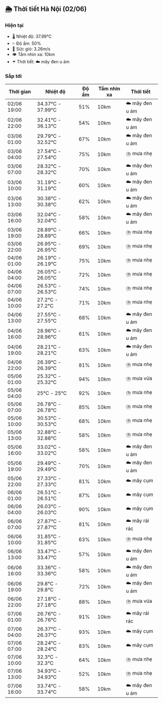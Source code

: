 ## 🌦️ Thời tiết Hà Nội (02/06)

### Hiện tại

- 🌡️ Nhiệt độ: 37.99℃
- 💦 Độ ẩm: 50%
- 💨 Sức gió: 3.26m/s
- 👁️ Tầm nhìn xa: 10km
- ☂️ Thời tiết: ☁️ mây đen u ám

### Sắp tới

| Thời gian | Nhiệt độ | Độ ẩm | Tầm nhìn xa | Thời tiết |
| --- | --- | --- | --- | --- |
| 02/06 19:00 | 34.37℃ - 37.99℃ | 51% | 10km | ☁️ mây đen u ám |
| 02/06 22:00 | 32.41℃ - 36.13℃ | 54% | 10km | ☁️ mây đen u ám |
| 03/06 01:00 | 29.79℃ - 32.52℃ | 67% | 10km | ☁️ mây đen u ám |
| 03/06 04:00 | 27.54℃ - 27.54℃ | 75% | 10km | ⛈️ mưa nhẹ |
| 03/06 07:00 | 28.32℃ - 28.32℃ | 70% | 10km | ☁️ mây đen u ám |
| 03/06 10:00 | 31.19℃ - 31.19℃ | 60% | 10km | ☁️ mây đen u ám |
| 03/06 13:00 | 30.38℃ - 30.38℃ | 62% | 10km | ☁️ mây đen u ám |
| 03/06 16:00 | 32.04℃ - 32.04℃ | 58% | 10km | ☁️ mây đen u ám |
| 03/06 19:00 | 28.89℃ - 28.89℃ | 66% | 10km | ⛈️ mưa nhẹ |
| 03/06 22:00 | 26.95℃ - 26.95℃ | 69% | 10km | ⛈️ mưa nhẹ |
| 04/06 01:00 | 26.19℃ - 26.19℃ | 75% | 10km | ⛈️ mưa nhẹ |
| 04/06 04:00 | 26.05℃ - 26.05℃ | 72% | 10km | ⛈️ mưa nhẹ |
| 04/06 07:00 | 26.53℃ - 26.53℃ | 74% | 10km | ⛈️ mưa nhẹ |
| 04/06 10:00 | 27.2℃ - 27.2℃ | 71% | 10km | ⛈️ mưa nhẹ |
| 04/06 13:00 | 27.55℃ - 27.55℃ | 68% | 10km | ☁️ mây đen u ám |
| 04/06 16:00 | 28.96℃ - 28.96℃ | 61% | 10km | ☁️ mây đen u ám |
| 04/06 19:00 | 28.21℃ - 28.21℃ | 63% | 10km | ☁️ mây đen u ám |
| 04/06 22:00 | 26.39℃ - 26.39℃ | 81% | 10km | ⛈️ mưa nhẹ |
| 05/06 01:00 | 25.32℃ - 25.32℃ | 94% | 10km | ⛈️ mưa vừa |
| 05/06 04:00 | 25℃ - 25℃ | 92% | 10km | ⛈️ mưa nhẹ |
| 05/06 07:00 | 26.78℃ - 26.78℃ | 85% | 10km | ⛈️ mưa nhẹ |
| 05/06 10:00 | 30.53℃ - 30.53℃ | 68% | 10km | ⛈️ mưa nhẹ |
| 05/06 13:00 | 32.88℃ - 32.88℃ | 58% | 10km | ⛈️ mưa nhẹ |
| 05/06 16:00 | 33.02℃ - 33.02℃ | 58% | 10km | ☁️ mây đen u ám |
| 05/06 19:00 | 29.49℃ - 29.49℃ | 70% | 10km | ☁️ mây đen u ám |
| 05/06 22:00 | 27.33℃ - 27.33℃ | 81% | 10km | ☁️ mây cụm |
| 06/06 01:00 | 26.51℃ - 26.51℃ | 87% | 10km | ☁️ mây cụm |
| 06/06 04:00 | 26.03℃ - 26.03℃ | 90% | 10km | ☁️ mây cụm |
| 06/06 07:00 | 27.87℃ - 27.87℃ | 81% | 10km | ☁️ mây rải rác |
| 06/06 10:00 | 31.85℃ - 31.85℃ | 63% | 10km | ⛈️ mưa nhẹ |
| 06/06 13:00 | 33.47℃ - 33.47℃ | 57% | 10km | ☁️ mây đen u ám |
| 06/06 16:00 | 33.36℃ - 33.36℃ | 58% | 10km | ☁️ mây đen u ám |
| 06/06 19:00 | 29.8℃ - 29.8℃ | 72% | 10km | ☁️ mây đen u ám |
| 06/06 22:00 | 27.18℃ - 27.18℃ | 88% | 10km | ⛈️ mưa vừa |
| 07/06 01:00 | 26.76℃ - 26.76℃ | 91% | 10km | ☁️ mây rải rác |
| 07/06 04:00 | 26.37℃ - 26.37℃ | 93% | 10km | ☁️ mây cụm |
| 07/06 07:00 | 28.24℃ - 28.24℃ | 83% | 10km | ☁️ mây cụm |
| 07/06 10:00 | 32.3℃ - 32.3℃ | 64% | 10km | ⛈️ mưa nhẹ |
| 07/06 13:00 | 34.93℃ - 34.93℃ | 52% | 10km | ⛈️ mưa nhẹ |
| 07/06 16:00 | 33.74℃ - 33.74℃ | 58% | 10km | ☁️ mây đen u ám |
